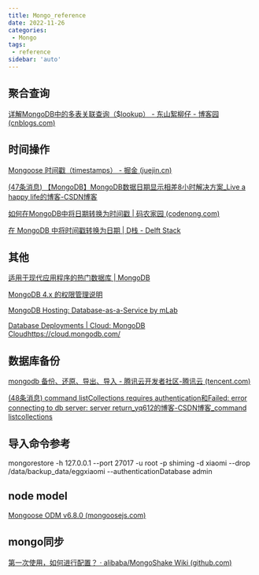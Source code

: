 ```yaml
---
title: Mongo_reference
date: 2022-11-26
categories:
 - Mongo
tags:
 - reference
sidebar: 'auto'
---
```


## 聚合查询

[详解MongoDB中的多表关联查询（$lookup） - 东山絮柳仔 - 博客园 (cnblogs.com)](https://www.cnblogs.com/xuliuzai/p/10055535.html)


## 时间操作

[Mongoose 时间戳（timestamps） - 掘金 (juejin.cn)](https://juejin.cn/post/7001136864077824031)

[(47条消息) 【MongoDB】MongoDB数据日期显示相差8小时解决方案_Live a happy life的博客-CSDN博客](https://blog.csdn.net/j15533415886/article/details/103888183)

[如何在MongoDB中将日期转换为时间戳 | 码农家园 (codenong.com)](https://www.codenong.com/how-to-convert-date-to-timestamp-in-mongodb/)

[在 MongoDB 中将时间戳转换为日期 | D栈 - Delft Stack](https://www.delftstack.com/zh/howto/mongodb/mongodb-timestamp-to-date/)

## 其他
[适用于现代应用程序的热门数据库 | MongoDB](https://www.mongodb.com/zh-cn)

[MongoDB 4.x 的权限管理说明](https://www.jianshu.com/p/e95c22c4ed43)

[MongoDB Hosting: Database-as-a-Service by mLab](https://mlab.com/)

[Database Deployments | Cloud: MongoDB Cloud](https://cloud.mongodb.com/v2/61928384d9079a6e260a57d2#clusters)https://cloud.mongodb.com/


## 数据库备份

[mongodb 备份、还原、导出、导入 - 腾讯云开发者社区-腾讯云 (tencent.com)](https://cloud.tencent.com/developer/article/1445398#:~:text=mongodb%20%E6%95%B0%E6%8D%AE%E5%A4%87%E4%BB%BD%20%E5%92%8C%E8%BF%98%E5%8E%9F%E4%B8%BB%E8%A6%81%E5%88%86%E4%B8%BA%E4%BA%8C%E7%A7%8D%EF%BC%8C%E4%B8%80%E7%A7%8D%E6%98%AF%E9%92%88%E5%AF%B9%E4%BA%8E%E5%BA%93%E7%9A%84mongodump%E5%92%8Cmongorestore%EF%BC%8C%E4%B8%80%E7%A7%8D%E6%98%AF%E9%92%88%E5%AF%B9%E5%BA%93%E4%B8%AD%E8%A1%A8%E7%9A%84mongoexport%E5%92%8Cmongoimport%E3%80%82%20%E4%B8%80%EF%BC%8Cmongodump%E5%A4%87%E4%BB%BD%E6%95%B0%E6%8D%AE%E5%BA%93%201%EF%BC%8C%E5%B8%B8%E7%94%A8%E5%91%BD%E4%BB%A4%E6%A0%BC%20mongodump%20-h%20IP,-u%20%E7%94%A8%E6%88%B7%E5%90%8D%20-p%20%E5%AF%86%E7%A0%81%20-d%20%E6%95%B0%E6%8D%AE%E5%BA%93%20-o%20%E6%96%87%E4%BB%B6%E5%AD%98%E5%9C%A8%E8%B7%AF%E5%BE%84)

[(48条消息) command listCollections requires authentication和Failed: error connecting to db server: server return_yq612的博客-CSDN博客_command listcollections](https://blog.csdn.net/qq_20794095/article/details/103082230)

## 导入命令参考
mongorestore -h 127.0.0.1 --port 27017 -u root -p shiming -d xiaomi --drop /data/backup_data/eggxiaomi --authenticationDatabase admin


## node model
[Mongoose ODM v6.8.0 (mongoosejs.com)](https://mongoosejs.com/)


## mongo同步
[第一次使用，如何进行配置？ · alibaba/MongoShake Wiki (github.com)](https://github.com/alibaba/MongoShake/wiki/%E7%AC%AC%E4%B8%80%E6%AC%A1%E4%BD%BF%E7%94%A8%EF%BC%8C%E5%A6%82%E4%BD%95%E8%BF%9B%E8%A1%8C%E9%85%8D%E7%BD%AE%EF%BC%9F)